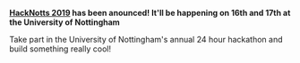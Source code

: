 **[HackNotts 2019](https://hacknotts.com) has been anounced! It'll be happening on 16th and 17th at the University of Nottingham**

Take part in the University of Nottingham's annual 24 hour hackathon and build something really cool!